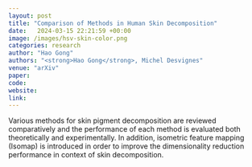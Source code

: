 ```yaml
---
layout: post
title: "Comparison of Methods in Human Skin Decomposition"
date:   2024-03-15 22:21:59 +00:00
image: /images/hsv-skin-color.png
categories: research
author: "Hao Gong"
authors: "<strong>Hao Gong</strong>, Michel Desvignes"
venue: "arXiv"
paper: 
code:
website: 
link: 
---
```

Various methods for skin pigment decomposition are reviewed comparatively and the performance of each method is evaluated both theoretically and experimentally. In addition, isometric feature mapping (Isomap) is introduced in order to improve the dimensionality reduction performance in context of skin decomposition.
